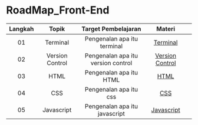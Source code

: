 # RoadMap_Front-End
 
Langkah |          Topik           |                              Target Pembelajaran                               |                               Materi                               |                                           |
| :-----: | :----------------------: | :----------------------------------------------------------------------------: | :----------------------------------------------------------------: | :-----------------------------------------------------------
|   01    |        Terminal        |                             Pengenalan apa itu terminal                             |             [Terminal](https://github.com/citraFebriawirti/RoadMap_Front-End/tree/main/Terminal)             |                              
|   02    |        Version Control        |                  Pengenalan apa itu version control                 |                 [Version Control](learn/ES6/002_variable)                 |  
|   03    |      HTML      |                Pengenalan apa itu HTML               |           [HTML](learn/ES6/003_arrow_function)           |     
|   04    |   CSS    |         Pengenalan apa itu css           |        [CSS](learn/ES6/004_template_literals)        |    
|   05    | Javascript |    Pengenalan apa itu javascript   | [Javascript](learn/ES6/006_destructuring_assignment) |

